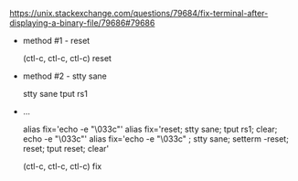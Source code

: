 
https://unix.stackexchange.com/questions/79684/fix-terminal-after-displaying-a-binary-file/79686#79686

- method #1 - reset

	(ctl-c, ctl-c, ctl-c)
	reset

- method #2 - stty sane

	stty sane
	tput rs1

- ...

	alias fix='echo -e "\033c"'
	alias fix='reset; stty sane; tput rs1; clear; echo -e "\033c"'
	alias fix='echo -e "\033c" ; stty sane; setterm -reset; reset; tput reset; clear'

	(ctl-c, ctl-c, ctl-c)
	fix

